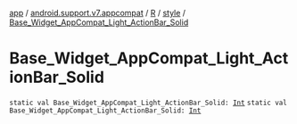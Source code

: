 [app](../../../index.md) / [android.support.v7.appcompat](../../index.md) / [R](../index.md) / [style](index.md) / [Base_Widget_AppCompat_Light_ActionBar_Solid](.)

# Base_Widget_AppCompat_Light_ActionBar_Solid

`static val Base_Widget_AppCompat_Light_ActionBar_Solid: `[`Int`](https://kotlinlang.org/api/latest/jvm/stdlib/kotlin/-int/index.html)
`static val Base_Widget_AppCompat_Light_ActionBar_Solid: `[`Int`](https://kotlinlang.org/api/latest/jvm/stdlib/kotlin/-int/index.html)